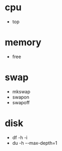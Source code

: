 # cpu
- top

# memory
- free

# swap
- mkswap
- swapon
- swapoff

# disk
- df -h -i
- du -h --max-depth=1

